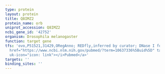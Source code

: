 ```yaml
---
type: protein
layout: protein
title: Q8IMZ2
protein_name: orb
uniprot_accession: Q8IMZ2
ncbi_gene_id: '42752'
organism: Drosophila melanogaster
function: target gene
tfs: 'ovo,P51521,31429,ORegAnno; REDfly,inferred by curator; DNase I footprinting,&ensp;<a
  href="https://www.ncbi.nlm.nih.gov/pubmed/?term=10637336%5Buid%5D" target="_blank"><i
  uk-icon="icon: link"></i>Pubmed</a>'
targets: ''
binding_sites: ''
---
```

